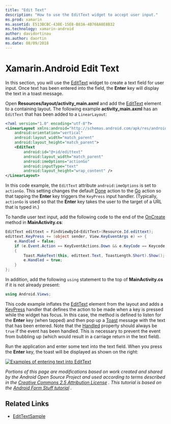 ```yaml
---
title: "Edit Text"
description: "How to use the EditText widget to accept user input."
ms.prod: xamarin
ms.assetid: E513BCBC-438E-15E8-B83A-4B768A8E8B32
ms.technology: xamarin-android
author: davidortinau
ms.author: daortin
ms.date: 08/09/2018
---
```


# Xamarin.Android Edit Text

In this section, you will use the
[EditText](xref:Android.Widget.EditText)
widget to create a text field for user input. Once text has been
entered into the field, the **Enter** key will display the text in a
toast message.

Open **Resources/layout/activity_main.axml** and add the
[EditText](xref:Android.Widget.EditText)
element to a containing layout. The following example
**activity_main.axml** has an `EditText` that has been added to a `LinearLayout`:

```xml
<?xml version="1.0" encoding="utf-8"?>
<LinearLayout xmlns:android="http://schemas.android.com/apk/res/android"
    android:orientation="vertical"
    android:layout_width="match_parent"
    android:layout_height="match_parent">
    <EditText
        android:id="@+id/edittext"
        android:layout_width="match_parent"
        android:imeOptions="actionGo"
        android:inputType="text"
        android:layout_height="wrap_content" />
</LinearLayout>
```

In this code example, the `EditText` attribute `android:imeOptions` is
set to `actionGo`. This setting changes the default
[Done](https://developer.android.com/reference/android/view/inputmethod/EditorInfo#IME_ACTION_DONE)
action to the
[Go](https://developer.android.com/reference/android/view/inputmethod/EditorInfo#IME_ACTION_GO)
action so that tapping the **Enter** key triggers the `KeyPress` input handler.
(Typically, `actionGo` is used so that the **Enter** key takes the user
to the target of a URL that is typed in.)

To handle user text input, add the following code to the end of the
[OnCreate](xref:Android.App.Activity.OnCreate*)
method in **MainActivity.cs**:

```csharp
EditText edittext = FindViewById<EditText>(Resource.Id.edittext);
edittext.KeyPress += (object sender, View.KeyEventArgs e) => {
    e.Handled = false;
    if (e.Event.Action == KeyEventActions.Down && e.KeyCode == Keycode.Enter)
    {
        Toast.MakeText(this, edittext.Text, ToastLength.Short).Show();
        e.Handled = true;
    }
};
```

In addition, add the following `using` statement to the top of
**MainActivity.cs** if it is not already present:

```csharp
using Android.Views;
```

This code example inflates the
[EditText](xref:Android.Widget.EditText)
element from the layout and adds a
[KeyPress](xref:Android.Views.View.KeyPress)
handler that defines the action to be made when a key is pressed while
the widget has focus. In this case, the method is defined to listen for
the **Enter** key (when tapped) and then pop up a
[Toast](xref:Android.Widget.Toast)
message with the text that has been entered. Note that the
[Handled](xref:Android.Views.View.KeyEventArgs.Handled)
property should always be `true` if the event has been handled. This is
necessary to prevent the event from bubbling up (which would result in
a carriage return in the text field).

Run the application and enter some text into the text field. When you
press the **Enter** key, the toast will be displayed as shown on the right:

[![Examples of entering text into EditText](edit-text-images/edit-text-sml.png)](edit-text-images/edit-text.png#lightbox)

*Portions of this page are modifications based on work created and shared by the Android Open Source Project and used according to terms described in the* [*Creative Commons 2.5 Attribution License*](https://creativecommons.org/licenses/by/2.5/) *. This tutorial is based on the* [*Android Form Stuff tutorial*](https://developer.android.com/resources/tutorials/views/hello-formstuff.html) *.*

## Related Links

- [EditTextSample](/samples/xamarin/monodroid-samples/userinterface-edittextsample)
